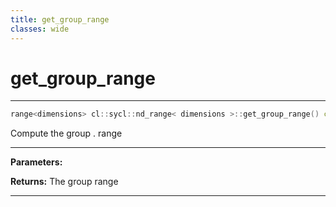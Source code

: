 ```yaml
---
title: get_group_range
classes: wide
---
```

# get_group_range

---

```cpp
range<dimensions> cl::sycl::nd_range< dimensions >::get_group_range() const
```


Compute the group . range


---
**Parameters:**

**Returns:** The group range 

---
